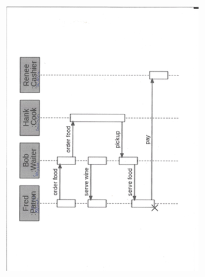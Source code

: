 ![004.jpg](https://github.com/seb17051998/Slam-4-5/blob/master/tpRestaurantDiagSequence/tpRestaurantDiagSequence/004.jpg)
